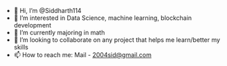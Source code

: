 - 👋 Hi, I’m @Siddharth114
- 👀 I’m interested in Data Science, machine learning, blockchain development
- 🌱 I’m currently majoring in math
- 💞️ I’m looking to collaborate on any project that helps me learn/better my skills
- 📫 How to reach me:
Mail  - 2004sid@gmail.com

<!---
Siddharth114/Siddharth114 is a ✨ special ✨ repository because its `README.md` (this file) appears on your GitHub profile.
You can click the Preview link to take a look at your changes.
--->
